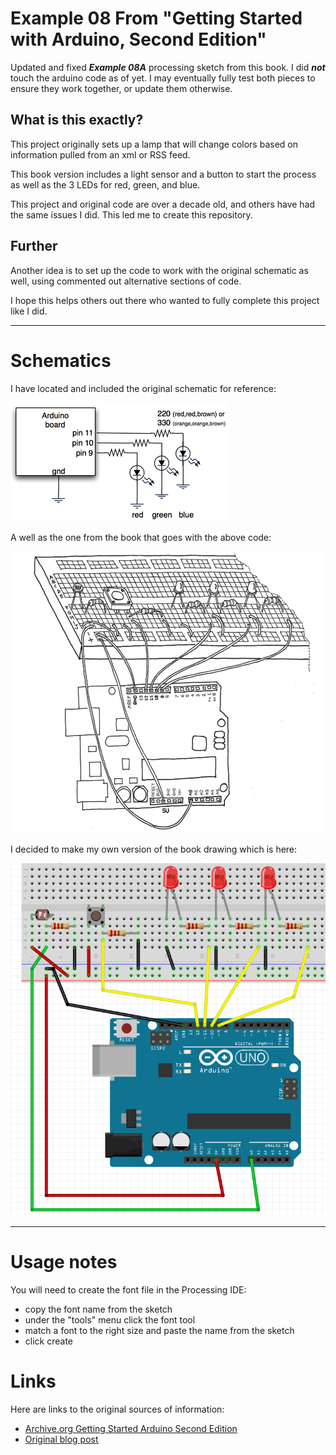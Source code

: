 # Example 08 From "Getting Started with Arduino, Second Edition"

Updated and fixed ***Example 08A*** processing sketch from this book. 
I did ***not*** touch the arduino code as of yet. I may eventually fully 
test both pieces to ensure they work together, or update them otherwise.

## What is this exactly?

This project originally sets up a lamp that will change colors based on information pulled from an xml or RSS feed. 

This book version includes a light sensor and a button to start the process as well as the 3 LEDs for red, green, and blue.

This project and original code are over a decade old, and others have had the same issues I did. This led me to create this repository.

## Further
Another idea is to set up the code to work with the original schematic as well, using commented out alternative sections of code.

I hope this helps others out there who wanted to fully complete this project like I did.

---

# Schematics

I have located and included the original schematic for reference:

![original](extras/rgb_led_schematic.png)

A well as the one from the book that goes with the above code:

![station](extras/book_schematic.png)

I decided to make my own version of the book drawing which is here:

![station](extras/example_08_fritzing.png)

---

# Usage notes

You will need to create the font file in the  Processing IDE:

- copy the font name from the sketch
- under the "tools" menu click the font tool
- match a font to the right size and paste the name from the sketch
- click create


# Links

Here are links to the original sources of information:

- [Archive.org Getting Started Arduino Second Edition](https://dn790006.ca.archive.org/0/items/MassimoBanziGettingStartedWithArduinoMake2011/Massimo%20Banzi-Getting%20Started%20with%20Arduino%20-Make%20%282011%29.pdf)
- [Original blog post](https://todbot.com/blog/2006/10/23/diy-ambient-orb-with-arduino-update/)
